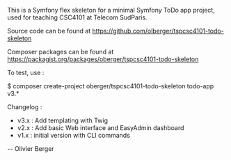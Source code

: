 This is a Symfony flex skeleton for a minimal Symfony ToDo app
project, used for teaching CSC4101 at Telecom SudParis.

Source code can be found at
https://github.com/olberger/tspcsc4101-todo-skeleton

Composer packages can be found at
https://packagist.org/packages/oberger/tspcsc4101-todo-skeleton

To test, use :

 $ composer create-project oberger/tspcsc4101-todo-skeleton todo-app v3.*

Changelog :
 - v3.x : Add templating with Twig
 - v2.x : Add basic Web interface and EasyAdmin dashboard
 - v1.x : initial version with CLI commands
 
-- Olivier Berger
